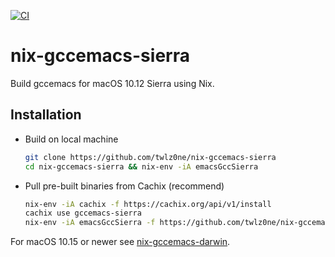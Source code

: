 [![CI](https://github.com/twlz0ne/nix-gccemacs-sierra/workflows/CI/badge.svg)](https://github.com/twlz0ne/nix-gccemacs-sierra/actions?query=workflow%3ACI)

# nix-gccemacs-sierra

Build gccemacs for macOS 10.12 Sierra using Nix.

## Installation

- Build on local machine

    ``` sh
    git clone https://github.com/twlz0ne/nix-gccemacs-sierra
    cd nix-gccemacs-sierra && nix-env -iA emacsGccSierra
    ```

- Pull pre-built binaries from Cachix (recommend)

    ``` sh
    nix-env -iA cachix -f https://cachix.org/api/v1/install
    cachix use gccemacs-sierra
    nix-env -iA emacsGccSierra -f https://github.com/twlz0ne/nix-gccemacs-sierra/archive/master.zip
    ```

For macOS 10.15 or newer see [nix-gccemacs-darwin](https://github.com/twlz0ne/nix-gccemacs-darwin).
